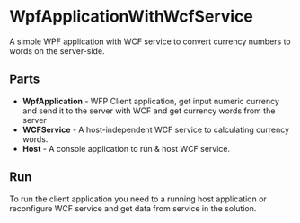 # WpfApplicationWithWcfService
A simple WPF application with WCF service to convert currency numbers to words on the server-side.


## Parts
* **WpfApplication** - WFP Client application, get input numeric currency and send it to the server with WCF and get currency words from the server
* **WCFService** - A host-independent WCF service to calculating currency words.
* **Host** - A console application to run & host WCF service.

## Run
To run the client application you need to a running host application or reconfigure WCF service and get data from service in the solution.